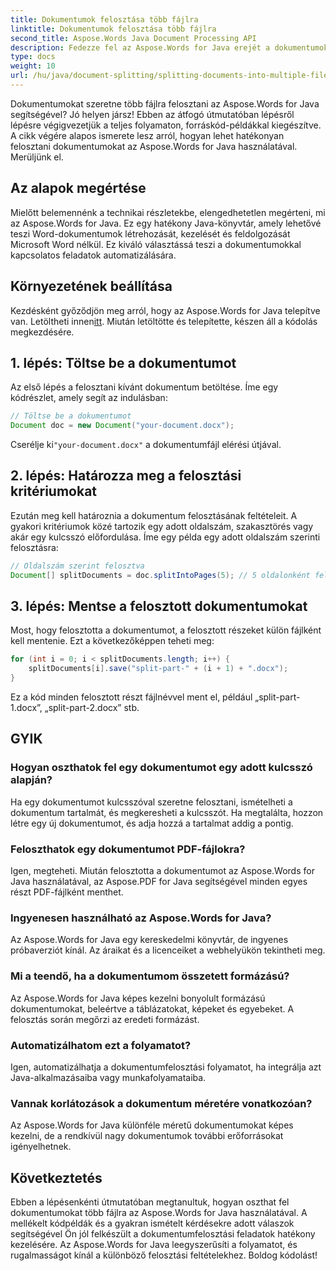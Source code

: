 ```yaml
---
title: Dokumentumok felosztása több fájlra
linktitle: Dokumentumok felosztása több fájlra
second_title: Aspose.Words Java Document Processing API
description: Fedezze fel az Aspose.Words for Java erejét a dokumentumok több fájlra osztásáról szóló, lépésről lépésre szóló útmutatónkkal. Szerezzen szakértői betekintést és forráskód-példákat.
type: docs
weight: 10
url: /hu/java/document-splitting/splitting-documents-into-multiple-files/
---
```


Dokumentumokat szeretne több fájlra felosztani az Aspose.Words for Java segítségével? Jó helyen jársz! Ebben az átfogó útmutatóban lépésről lépésre végigvezetjük a teljes folyamaton, forráskód-példákkal kiegészítve. A cikk végére alapos ismerete lesz arról, hogyan lehet hatékonyan felosztani dokumentumokat az Aspose.Words for Java használatával. Merüljünk el.

## Az alapok megértése

Mielőtt belemennénk a technikai részletekbe, elengedhetetlen megérteni, mi az Aspose.Words for Java. Ez egy hatékony Java-könyvtár, amely lehetővé teszi Word-dokumentumok létrehozását, kezelését és feldolgozását Microsoft Word nélkül. Ez kiváló választássá teszi a dokumentumokkal kapcsolatos feladatok automatizálására.

## Környezetének beállítása

 Kezdésként győződjön meg arról, hogy az Aspose.Words for Java telepítve van. Letöltheti innen[itt](https://releases.aspose.com/words/java/). Miután letöltötte és telepítette, készen áll a kódolás megkezdésére.

## 1. lépés: Töltse be a dokumentumot

Az első lépés a felosztani kívánt dokumentum betöltése. Íme egy kódrészlet, amely segít az indulásban:

```java
// Töltse be a dokumentumot
Document doc = new Document("your-document.docx");
```

 Cserélje ki`"your-document.docx"` a dokumentumfájl elérési útjával.

## 2. lépés: Határozza meg a felosztási kritériumokat

Ezután meg kell határoznia a dokumentum felosztásának feltételeit. A gyakori kritériumok közé tartozik egy adott oldalszám, szakasztörés vagy akár egy kulcsszó előfordulása. Íme egy példa egy adott oldalszám szerinti felosztásra:

```java
// Oldalszám szerint felosztva
Document[] splitDocuments = doc.splitIntoPages(5); // 5 oldalonként felosztva
```

## 3. lépés: Mentse a felosztott dokumentumokat

Most, hogy felosztotta a dokumentumot, a felosztott részeket külön fájlként kell mentenie. Ezt a következőképpen teheti meg:

```java
for (int i = 0; i < splitDocuments.length; i++) {
    splitDocuments[i].save("split-part-" + (i + 1) + ".docx");
}
```

Ez a kód minden felosztott részt fájlnévvel ment el, például „split-part-1.docx”, „split-part-2.docx” stb.

## GYIK

### Hogyan oszthatok fel egy dokumentumot egy adott kulcsszó alapján?
Ha egy dokumentumot kulcsszóval szeretne felosztani, ismételheti a dokumentum tartalmát, és megkeresheti a kulcsszót. Ha megtalálta, hozzon létre egy új dokumentumot, és adja hozzá a tartalmat addig a pontig.

### Feloszthatok egy dokumentumot PDF-fájlokra?
Igen, megteheti. Miután felosztotta a dokumentumot az Aspose.Words for Java használatával, az Aspose.PDF for Java segítségével minden egyes részt PDF-fájlként menthet.

### Ingyenesen használható az Aspose.Words for Java?
Az Aspose.Words for Java egy kereskedelmi könyvtár, de ingyenes próbaverziót kínál. Az áraikat és a licenceiket a webhelyükön tekintheti meg.

### Mi a teendő, ha a dokumentumom összetett formázású?
Az Aspose.Words for Java képes kezelni bonyolult formázású dokumentumokat, beleértve a táblázatokat, képeket és egyebeket. A felosztás során megőrzi az eredeti formázást.

### Automatizálhatom ezt a folyamatot?
Igen, automatizálhatja a dokumentumfelosztási folyamatot, ha integrálja azt Java-alkalmazásaiba vagy munkafolyamataiba.

### Vannak korlátozások a dokumentum méretére vonatkozóan?
Az Aspose.Words for Java különféle méretű dokumentumokat képes kezelni, de a rendkívül nagy dokumentumok további erőforrásokat igényelhetnek.

## Következtetés

Ebben a lépésenkénti útmutatóban megtanultuk, hogyan oszthat fel dokumentumokat több fájlra az Aspose.Words for Java használatával. A mellékelt kódpéldák és a gyakran ismételt kérdésekre adott válaszok segítségével Ön jól felkészült a dokumentumfelosztási feladatok hatékony kezelésére. Az Aspose.Words for Java leegyszerűsíti a folyamatot, és rugalmasságot kínál a különböző felosztási feltételekhez. Boldog kódolást!